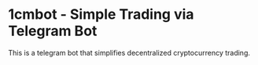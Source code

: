 # 1cmbot - Simple Trading via Telegram Bot

This is a telegram bot that simplifies decentralized cryptocurrency trading.
